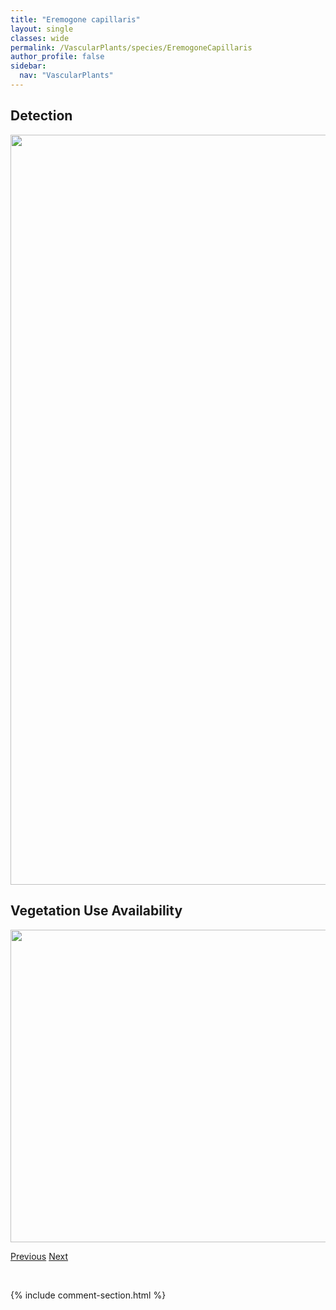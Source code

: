 ```yaml
---
title: "Eremogone capillaris"
layout: single
classes: wide
permalink: /VascularPlants/species/EremogoneCapillaris
author_profile: false
sidebar:
  nav: "VascularPlants"
---
```


<h2>Detection</h2>

<a href="https://drive.google.com/uc?export=view&id=1WCNva4-hYSqheHr-NqjlZJO7DajkR2xf">
<img src="https://drive.google.com/uc?export=view&id=1WCNva4-hYSqheHr-NqjlZJO7DajkR2xf" height = "1200" width = "800">
</a>


<h2>Vegetation Use Availability</h2>

<a href="https://drive.google.com/uc?export=view&id=1aYOeSpPwpsipfSXsaIEhQ4FPMTWnV4U8">
<img src="https://drive.google.com/uc?export=view&id=1aYOeSpPwpsipfSXsaIEhQ4FPMTWnV4U8" height = "500" width = "1000">
</a>


<a href="/DevelopmentWebsite/VascularPlants/species/EquisetumVariegatum" class="pagination--pager" title="Equisetum variegatum">Previous</a> <a href="/DevelopmentWebsite/VascularPlants/species/EremogoneCongesta" class="pagination--pager" title="Eremogone congesta">Next</a>

<p>&nbsp;</p>

{% include comment-section.html %}
